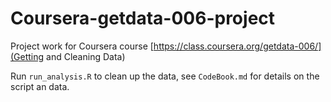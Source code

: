 Coursera-getdata-006-project
============================

Project work for Coursera course [https://class.coursera.org/getdata-006/](Getting and Cleaning Data)

Run `run_analysis.R` to clean up the data, see `CodeBook.md` for details on the script an data.

